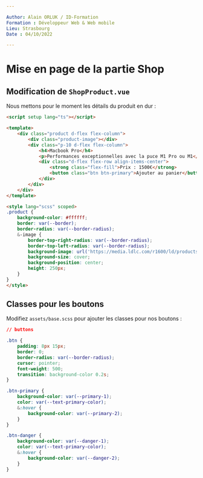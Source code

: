 ```yaml
---

Author: Alain ORLUK / ID-Formation  
Formation : Développeur Web & Web mobile  
Lieu: Strasbourg
Date : 04/10/2022 

---
```

# **Mise en page de la partie Shop**

## **Modification de `ShopProduct.vue`**

Nous mettons pour le moment les détails du produit en dur :  

```html
<script setup lang="ts"></script>

<template>
    <div class="product d-flex flex-column">
        <div class="product-image"></div>
        <div class="p-10 d-flex flex-column">
            <h4>Macbook Pro</h4>
            <p>Performances exceptionnelles avec la puce M1 Pro ou M1</p>
            <div class="d-flex flex-row align-items-center">
                <strong class="flex-fill">Prix : 1500€</strong>
                <button class="btn btn-primary">Ajouter au panier</button>
            </div>
        </div>
    </div>
</template>

<style lang="scss" scoped>
.product {
    background-color: #ffffff;
    border: var(--border);
    border-radius: var(--border-radius);
    &-image {
        border-top-right-radius: var(--border-radius);
        border-top-left-radius: var(--border-radius);
        background-image: url('https://media.ldlc.com/r1600/ld/products/00/05/82/01/LD0005820198_1.jpg');
        background-size: cover;
        background-position: center;
        height: 250px;
    }
}
</style>
```

## **Classes pour les boutons**

Modifiez `assets/base.scss` pour ajouter les classes pour nos boutons :  

```css
// buttons

.btn {
    padding: 8px 15px;
    border: 0;
    border-radius: var(--border-radius);
    cursor: pointer;
    font-weight: 500;
    transition: background-color 0.2s;
}

.btn-primary {
    background-color: var(--primary-1);
    color: var(--text-primary-color);
    &:hover {
        background-color: var(--primary-2);
    }
}

.btn-danger {
    background-color: var(--danger-1);
    color: var(--text-primary-color);
    &:hover {
        background-color: var(--danger-2);
    }
}
```
